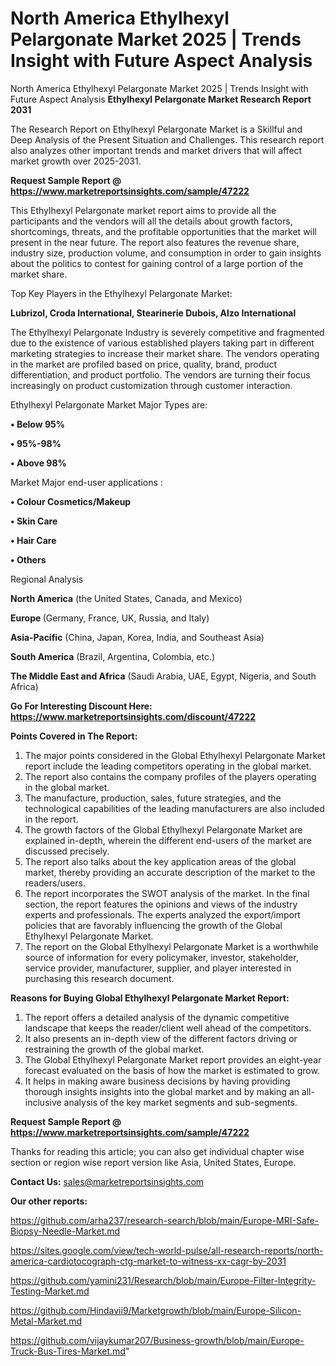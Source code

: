 # North America Ethylhexyl Pelargonate Market 2025 | Trends Insight with Future Aspect Analysis
North America Ethylhexyl Pelargonate Market 2025 | Trends Insight with Future Aspect Analysis
<strong>Ethylhexyl Pelargonate Market Research Report 2031</strong>

The Research Report on Ethylhexyl Pelargonate Market is a Skillful and Deep Analysis of the Present Situation and Challenges. This research report also analyzes other important trends and market drivers that will affect market growth over 2025-2031.

<strong>Request Sample Report @ <a href=https://www.marketreportsinsights.com/sample/47222>https://www.marketreportsinsights.com/sample/47222</a></strong>

This Ethylhexyl Pelargonate market report aims to provide all the participants and the vendors will all the details about growth factors, shortcomings, threats, and the profitable opportunities that the market will present in the near future. The report also features the revenue share, industry size, production volume, and consumption in order to gain insights about the politics to contest for gaining control of a large portion of the market share.

Top Key Players in the Ethylhexyl Pelargonate Market:

<strong>Lubrizol, Croda International, Stearinerie Dubois, Alzo International</strong>

The Ethylhexyl Pelargonate Industry is severely competitive and fragmented due to the existence of various established players taking part in different marketing strategies to increase their market share. The vendors operating in the market are profiled based on price, quality, brand, product differentiation, and product portfolio. The vendors are turning their focus increasingly on product customization through customer interaction.

Ethylhexyl Pelargonate Market Major Types are:

<strong>•  Below 95%

•  95%-98%

•  Above 98%</strong>

Market Major end-user applications :

<strong>•  Colour Cosmetics/Makeup

•  Skin Care

•  Hair Care

•  Others</strong>

Regional Analysis

</u><strong><b>North America</b></strong> (the United States, Canada, and Mexico)

<strong><b>Europe </b></strong>(Germany, France, UK, Russia, and Italy)

<strong><b>Asia-Pacific</b></strong> (China, Japan, Korea, India, and Southeast Asia)

<strong><b>South America</b></strong> (Brazil, Argentina, Colombia, etc.)

<strong><b>The Middle East and Africa</b></strong> (Saudi Arabia, UAE, Egypt, Nigeria, and South Africa)

<strong>Go For Interesting Discount Here: <a href=https://www.marketreportsinsights.com/discount/47222>https://www.marketreportsinsights.com/discount/47222</a></strong>

<strong>Points Covered in The Report:</strong>
<ol>
  <li>The major points considered in the Global Ethylhexyl Pelargonate Market report include the leading competitors operating in the global market.</li>
  <li>The report also contains the company profiles of the players operating in the global market.</li>
  <li>The manufacture, production, sales, future strategies, and the technological capabilities of the leading manufacturers are also included in the report.</li>
  <li>The growth factors of the Global Ethylhexyl Pelargonate Market are explained in-depth, wherein the different end-users of the market are discussed precisely.</li>
  <li>The report also talks about the key application areas of the global market, thereby providing an accurate description of the market to the readers/users.</li>
  <li>The report incorporates the SWOT analysis of the market. In the final section, the report features the opinions and views of the industry experts and professionals. The experts analyzed the export/import policies that are favorably influencing the growth of the Global Ethylhexyl Pelargonate Market.</li>
  <li>The report on the Global Ethylhexyl Pelargonate Market is a worthwhile source of information for every policymaker, investor, stakeholder, service provider, manufacturer, supplier, and player interested in purchasing this research document.</li>
</ol>
<strong>Reasons for Buying Global Ethylhexyl Pelargonate Market Report:</strong>

<ol>
  <li>The report offers a detailed analysis of the dynamic competitive landscape that keeps the reader/client well ahead of the competitors.</li>
  <li>It also presents an in-depth view of the different factors driving or restraining the growth of the global market.</li>
  <li>The Global Ethylhexyl Pelargonate Market report provides an eight-year forecast evaluated on the basis of how the market is estimated to grow.</li>
  <li>It helps in making aware business decisions by having providing thorough insights insights into the global market and by making an all-inclusive analysis of the key market segments and sub-segments.</li>
</ol>
<strong>Request Sample Report @ <a href=https://www.marketreportsinsights.com/sample/47222>https://www.marketreportsinsights.com/sample/47222</a></strong>


Thanks for reading this article; you can also get individual chapter wise section or region wise report version like Asia, United States, Europe.

<strong>Contact Us:</strong>
sales@marketreportsinsights.com

<strong>Our other reports:</strong>

<a href=https://github.com/arha237/research-search/blob/main/Europe-MRI-Safe-Biopsy-Needle-Market.md>https://github.com/arha237/research-search/blob/main/Europe-MRI-Safe-Biopsy-Needle-Market.md</a>

<a href=https://sites.google.com/view/tech-world-pulse/all-research-reports/north-america-cardiotocograph-ctg-market-to-witness-xx-cagr-by-2031>https://sites.google.com/view/tech-world-pulse/all-research-reports/north-america-cardiotocograph-ctg-market-to-witness-xx-cagr-by-2031</a>

<a href=https://github.com/yamini231/Research/blob/main/Europe-Filter-Integrity-Testing-Market.md>https://github.com/yamini231/Research/blob/main/Europe-Filter-Integrity-Testing-Market.md</a>

<a href=https://github.com/Hindavii9/Marketgrowth/blob/main/Europe-Silicon-Metal-Market.md>https://github.com/Hindavii9/Marketgrowth/blob/main/Europe-Silicon-Metal-Market.md</a>

<a href=https://github.com/vijaykumar207/Business-growth/blob/main/Europe-Truck-Bus-Tires-Market.md>https://github.com/vijaykumar207/Business-growth/blob/main/Europe-Truck-Bus-Tires-Market.md</a>"
